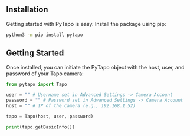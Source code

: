 ## Installation

Getting started with PyTapo is easy. Install the package using pip:

```sh
python3 -m pip install pytapo
```

## Getting Started

Once installed, you can initiate the PyTapo object with the host, user, and password of your Tapo camera:

```python
from pytapo import Tapo

user = "" # Username set in Advanced Settings -> Camera Account
password = "" # Password set in Advanced Settings -> Camera Account
host = "" # IP of the camera (e.g., 192.168.1.52)

tapo = Tapo(host, user, password)

print(tapo.getBasicInfo())
```